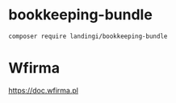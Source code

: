# bookkeeping-bundle

```
composer require landingi/bookkeeping-bundle
```

# Wfirma

https://doc.wfirma.pl


